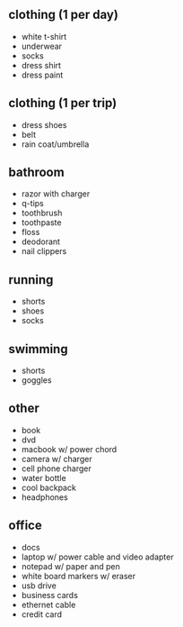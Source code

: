 ## clothing (1 per day)
* white t-shirt
* underwear
* socks
* dress shirt
* dress paint

## clothing (1 per trip)
* dress shoes
* belt
* rain coat/umbrella

## bathroom
* razor with charger
* q-tips
* toothbrush
* toothpaste
* floss
* deodorant
* nail clippers

## running
* shorts
* shoes 
* socks

## swimming
* shorts
* goggles

## other
* book
* dvd
* macbook w/ power chord
* camera w/ charger
* cell phone charger
* water bottle
* cool backpack
* headphones

## office
* docs
* laptop w/ power cable and video adapter
* notepad w/ paper and pen
* white board markers w/ eraser
* usb drive
* business cards
* ethernet cable
* credit card
